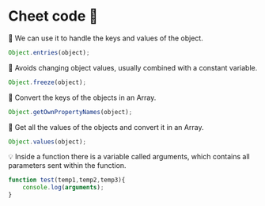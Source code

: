 # Cheet code :memo:

:hammer: We can use it to handle the keys and values of the object.
```js
Object.entries(object);
```

:hammer: Avoids changing object values, usually combined with a constant variable.
```js
Object.freeze(object);
```

:hammer: Convert the keys of the objects in an Array.
```js
Object.getOwnPropertyNames(object);
```

:hammer: Get all the values of the objects and convert it in an Array.
```js
Object.values(object);
```
:bulb:  Inside a function there is a variable called arguments, which contains all parameters sent within the function.
```js
function test(temp1,temp2,temp3){
	console.log(arguments);
}
```


<!--stackedit_data:
eyJoaXN0b3J5IjpbLTQ2MjEzNzE4Nyw3MjU4ODEzMTddfQ==
-->